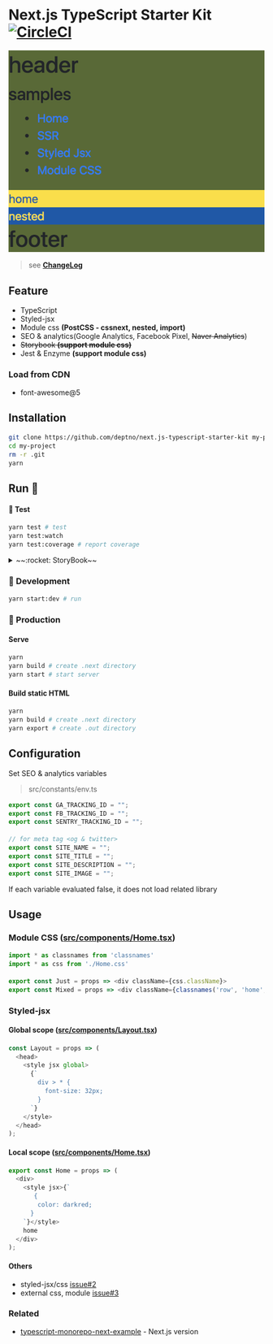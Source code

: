 # Next.js TypeScript Starter Kit [![CircleCI](https://circleci.com/gh/deptno/next.js-typescript-starter-kit.svg?style=svg)](https://circleci.com/gh/deptno/next.js-typescript-starter-kit)

![samples](assets/samples.png)

> see **[ChangeLog](CHANGELOG.md)**

## Feature

- TypeScript
- Styled-jsx
- Module css **(PostCSS - cssnext, nested, import)**
- SEO & analytics(Google Analytics, Facebook Pixel, <s>Naver Analytics</s>)
- ~~Storybook **(support module css)**~~
- Jest & Enzyme **(support module css)**

### Load from CDN

- font-awesome@5

## Installation

```sh
git clone https://github.com/deptno/next.js-typescript-starter-kit my-project
cd my-project
rm -r .git
yarn
```

## Run :rocket:

#### :rocket: Test

```bash
yarn test # test
yarn test:watch
yarn test:coverage # report coverage
```

<details><summary>~~:rocket: StoryBook~~</summary>
<p>

#### :rocket: StoryBook

```bash
yarn storybook # open browser localhost:6006
```

```bash
yarn build-storybook # Build storybook static assets
```

</p>
</details>

### :rocket: Development

```bash
yarn start:dev # run
```

### :rocket: Production

#### Serve

```bash
yarn
yarn build # create .next directory
yarn start # start server
```

#### Build static HTML

```bash
yarn
yarn build # create .next directory
yarn export # create .out directory
```

## Configuration

Set SEO & analytics variables

> src/constants/env.ts

```typescript
export const GA_TRACKING_ID = "";
export const FB_TRACKING_ID = "";
export const SENTRY_TRACKING_ID = "";

// for meta tag <og & twitter>
export const SITE_NAME = "";
export const SITE_TITLE = "";
export const SITE_DESCRIPTION = "";
export const SITE_IMAGE = "";
```

If each variable evaluated false, it does not load related library

## Usage

### Module CSS ([src/components/Home.tsx](src/components/Home.tsx))

```typescript jsx
import * as classnames from 'classnames'
import * as css from './Home.css'

export const Just = props => <div className={css.className}>
export const Mixed = props => <div className={classnames('row', 'home', css.home)}>
```

### Styled-jsx

#### Global scope ([src/components/Layout.tsx](src/components/Layout.tsx))

```typescript jsx
const Layout = props => (
  <head>
    <style jsx global>
      {`
        div > * {
          font-size: 32px;
        }
      `}
    </style>
  </head>
);
```

#### Local scope ([src/components/Home.tsx](src/components/Home.tsx))

```typescript jsx
export const Home = props => (
  <div>
    <style jsx>{`
       {
        color: darkred;
      }
    `}</style>
    home
  </div>
);
```

#### Others

- styled-jsx/css [issue#2](https://github.com/deptno/next.js-typescript-starter-kit/issues/2)
- external css, module [issue#3](https://github.com/deptno/next.js-typescript-starter-kit/issues/3)

### Related

- [typescript-monorepo-next-example](https://github.com/deptno/typescript-monorepo-next-example) - Next.js version
